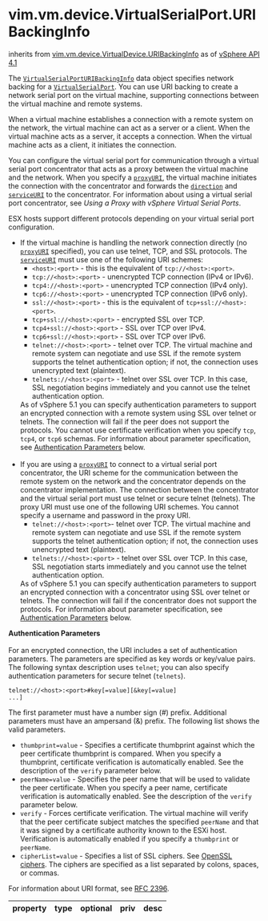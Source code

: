 vim.vm.device.VirtualSerialPort.URIBackingInfo
==============================================
inherits from [vim.vm.device.VirtualDevice.URIBackingInfo](docs/vim.vm.device.VirtualDevice.URIBackingInfo.md)
as of [vSphere API 4.1](vim.version.md#vim.version.version6)


The <code><a href="vim.vm.device.VirtualSerialPort.URIBackingInfo.md">VirtualSerialPortURIBackingInfo</a></code> data object   specifies network backing for a <code><a href="vim.vm.device.VirtualSerialPort.md">VirtualSerialPort</a></code>.   You can use URI backing to create a network serial port on the virtual machine,   supporting connections between the virtual machine and remote systems.   <p>   When a virtual machine  establishes a connection with a remote system on the network,   the virtual machine can act as a server or a client. When the virtual machine   acts as a server, it accepts a connection. When the virtual machine acts as a client,   it initiates the connection.   <p>   You can configure the virtual serial port for communication through a   virtual serial port concentrator that acts as a proxy between the virtual   machine and the network. When you specify a   <code><a href="vim.vm.device.VirtualDevice.URIBackingInfo.md#proxyURI">proxyURI</a></code>,   the virtual machine initiates the connection with the concentrator   and forwards the <code><a href="vim.vm.device.VirtualDevice.URIBackingInfo.md#direction">direction</a></code>   and <code><a href="vim.vm.device.VirtualDevice.URIBackingInfo.md#serviceURI">serviceURI</a></code>   to the concentrator.   For information about using a virtual serial port concentrator,   see <i>Using a Proxy with vSphere Virtual Serial Ports</i>.   <p>   ESX hosts support different protocols depending on your virtual serial port configuration.   <ul>     <li>If the virtual machine is handling the network connection         directly (no <code><a href="vim.vm.device.VirtualDevice.URIBackingInfo.md#proxyURI">proxyURI</a></code> specified),         you can use telnet, TCP, and SSL protocols.         The <code><a href="vim.vm.device.VirtualDevice.URIBackingInfo.md#serviceURI">serviceURI</a></code>         must use one of the following URI schemes:         <ul style="list-style-type:square">           <li><code>&lt;host&gt;:&lt;port&gt;</code> - this is the equivalent of           <code>tcp://&lt;host&gt;:&lt;port&gt;</code>.           <li><code>tcp://&lt;host&gt;:&lt;port&gt;</code> - unencrypted TCP connection               (IPv4 or IPv6).           <li><code>tcp4://&lt;host&gt;:&lt;port&gt;</code> - unencrypted TCP connection               (IPv4 only).           <li><code>tcp6://&lt;host&gt;:&lt;port&gt;</code> - unencrypted TCP connection               (IPv6 only).           <li><code>ssl://&lt;host&gt;:&lt;port&gt;</code> - this is the equivalent of               <code>tcp+ssl://&lt;host&gt;:&lt;port&gt;</code>.           <li><code>tcp+ssl://&lt;host&gt;:&lt;port&gt;</code> - encrypted SSL over TCP.           <li><code>tcp4+ssl://&lt;host&gt;:&lt;port&gt;</code> - SSL over TCP over IPv4.           <li><code>tcp6+ssl://&lt;host&gt;:&lt;port&gt;</code> - SSL over TCP over IPv6.           <li><code>telnet://&lt;host&gt;:&lt;port&gt;</code> - telnet over TCP.               The virtual machine and remote system can negotiate and use SSL if the remote               system supports the telnet authentication option; if not, the connection               uses unencrypted text (plaintext).           <li><code>telnets://&lt;host&gt;:&lt;port&gt;</code> - telnet over SSL over TCP.               In this case, SSL negotiation begins immediately and you cannot use               the telnet authentication option.        </ul>         As of vSphere 5.1 you can specify authentication parameters to support an encrypted        connection with a remote system using SSL over telnet or telnets.        The connection will fail if the peer does not support the protocols.        You cannot use certificate verification when you specify        <code>tcp</code>, <code>tcp4</code>, or <code>tcp6</code> schemas. For information        about parameter specification, see <a href="#authparam">Authentication Parameters</a>        below.        <br /><br />     <li>If you are using a <code><a href="vim.vm.device.VirtualDevice.URIBackingInfo.md#proxyURI">proxyURI</a></code>         to connect to a virtual serial port concentrator, the URI scheme for         the communication between the remote system on the network and the concentrator         depends on the concentrator implementation. The connection between         the concentrator and the virtual serial port must use telnet or secure telnet         (telnets). The proxy URI must use one of the following URI schemes. You cannot         specify a username and password in the proxy URI.         <ul style="list-style-type:square">           <li><code>telnet://&lt;host&gt;:&lt;port&gt;</code>- telnet over TCP.               The virtual machine and remote system can negotiate and use SSL if the remote               system supports the telnet authentication option; if not, the connection               uses unencrypted text (plaintext).           <li><code>telnets://&lt;host&gt;:&lt;port&gt;</code> - telnet over SSL over TCP.               In this case, SSL negotiation starts immediately and you cannot use               the telnet authentication option.         </ul>        As of vSphere 5.1 you can specify authentication parameters to support an encrypted        connection with a concentrator using SSL over telnet or telnets.        The connection will fail if the concentrator does not support the protocols.        For information about parameter specification,        see <a href="#authparam">Authentication Parameters</a> below.        <p>   </ul>   <a name="authparam"></a>   <b>Authentication Parameters</b><br /><br />   For an encrypted connection, the URI includes a set of authentication   parameters. The parameters are specified as key words or key/value pairs.   The following syntax description uses <code>telnet</code>; you can also   specify authentication parameters for secure telnet (<code>telnets</code>).   <p>   <code>telnet://&lt;host&gt;:&lt;port&gt;&num;key[=value][&amp;key[=value] ...]</code>   <p>   The first parameter must have a number sign (&num;) prefix. Additional parameters   must have an ampersand (&amp;) prefix. The following list shows the valid parameters.   <ul>   <li><code>thumbprint=value</code> - Specifies a certificate thumbprint against   which the peer certificate thumbprint is compared. When you specify a thumbprint,   certificate verification is automatically enabled. See the description of the   <code>verify</code> parameter below.</li>   <li><code>peerName=value</code> - Specifies the peer name that will be used   to validate the peer certificate. When you specify a peer name,   certificate verification is automatically enabled. See the description of the   <code>verify</code> parameter below.</li>   <li><code>verify</code> - Forces certificate verification. The virtual machine   will verify that the peer certificate subject matches the specified   <code>peerName</code> and that it was signed by a certificate authority   known to the ESXi host. Verification is automatically enabled if you specify a   <code>thumbprint</code> or <code>peerName</code>.   <li><code>cipherList=value</code> - Specifies a list of SSL ciphers.   See <a href="http://www.openssl.org/docs/apps/ciphers.md">OpenSSL ciphers</a>.   The ciphers are specified as a list separated by colons, spaces, or commas.</li>   </ul>   <p>   For information about URI format, see   <a href="http://www.ietf.org/rfc/rfc2396.txt">RFC 2396</a>.

| property | type | optional | priv | desc |
|:---------|:-----|:---------|:-----|:-----|



